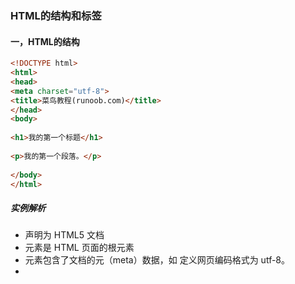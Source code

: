 ### HTML的结构和标签

#### **一，HTML的结构**
> 
```html
<!DOCTYPE html>
<html>
<head>
<meta charset="utf-8">
<title>菜鸟教程(runoob.com)</title>
</head>
<body>
 
<h1>我的第一个标题</h1>
 
<p>我的第一个段落。</p>
 
</body>
</html>
```
##### **实例解析**
* <!DOCTYPE html> 声明为 HTML5 文档
* <html> 元素是 HTML 页面的根元素
* <head> 元素包含了文档的元（meta）数据，如 <meta charset="utf-8"> 定义网页编码格式为 utf-8。
* <title> 元素描述了文档的标题
* <body> 元素包含了可见的页面内容
* `<h1>` 元素定义一个大标题
* <p> 元素定义一个段落

#### **二，标签**

1. 标题标签
> HTML 标题（Heading）是通过`<h1> - <h6>` 标签来定义的
```html
<h1>这是一个标题</h1>
<h2>这是一个标题</h2>
<h3>这是一个标题</h3>
```

2. 段落标签
> HTML 段落是通过标签 `<p>` 来定义的。
```html
<p>这是一个段落。</p>
<p>这是另外一个段落。</p>
```
3. 图像标签
> HTML 图像是通过标签 `<img>` 来定义的

`<img src="/images/logo.png" width="258" height="39" />`

4. 链接标签
> HTML 链接由 `<a>` 标签定义。链接的地址在 href 属性中指定：

`<a href="http://www.mygaryfly.com">这是一个链接</a>`

